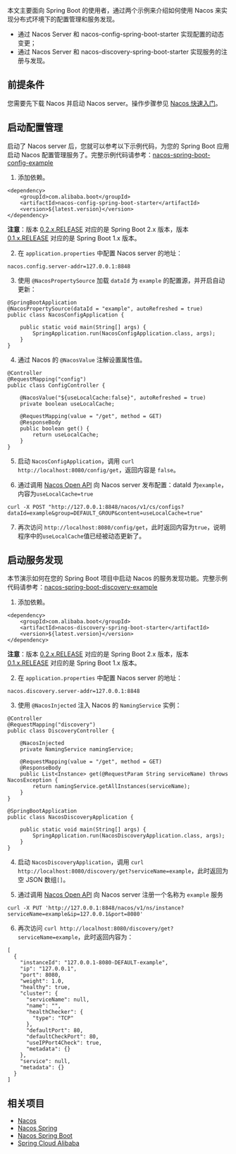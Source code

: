本文主要面向 Spring Boot 的使用者，通过两个示例来介绍如何使用 Nacos 来实现分布式环境下的配置管理和服务发现。

* 通过 Nacos Server 和 nacos-config-spring-boot-starter 实现配置的动态变更；
* 通过 Nacos Server 和 nacos-discovery-spring-boot-starter 实现服务的注册与发现。

## 前提条件

您需要先下载 Nacos 并启动 Nacos server。操作步骤参见 [Nacos 快速入门](https://nacos.io/zh-cn/docs/quick-start.html)。

## 启动配置管理

启动了 Nacos server 后，您就可以参考以下示例代码，为您的 Spring Boot 应用启动 Nacos 配置管理服务了。完整示例代码请参考：[nacos-spring-boot-config-example](https://github.com/nacos-group/nacos-examples/tree/master/nacos-spring-boot-example/nacos-spring-boot-config-example)

1. 添加依赖。

```
<dependency>
    <groupId>com.alibaba.boot</groupId>
    <artifactId>nacos-config-spring-boot-starter</artifactId>
    <version>${latest.version}</version>
</dependency>
```

**注意**：版本 [0.2.x.RELEASE](https://mvnrepository.com/artifact/com.alibaba.boot/nacos-config-spring-boot-starter) 对应的是 Spring Boot 2.x 版本，版本 [0.1.x.RELEASE](https://mvnrepository.com/artifact/com.alibaba.boot/nacos-config-spring-boot-starter) 对应的是 Spring Boot 1.x 版本。

2. 在 `application.properties` 中配置 Nacos server 的地址：

```
nacos.config.server-addr=127.0.0.1:8848
```

3. 使用 `@NacosPropertySource` 加载 `dataId` 为 `example` 的配置源，并开启自动更新：

```plain
@SpringBootApplication
@NacosPropertySource(dataId = "example", autoRefreshed = true)
public class NacosConfigApplication {

    public static void main(String[] args) {
        SpringApplication.run(NacosConfigApplication.class, args);
    }
}
```

4. 通过 Nacos 的 `@NacosValue` 注解设置属性值。

```
@Controller
@RequestMapping("config")
public class ConfigController {

    @NacosValue("${useLocalCache:false}", autoRefreshed = true)
    private boolean useLocalCache;

    @RequestMapping(value = "/get", method = GET)
    @ResponseBody
    public boolean get() {
        return useLocalCache;
    }
}
```

5. 启动 `NacosConfigApplication`，调用 `curl http://localhost:8080/config/get`，返回内容是 `false`。

6. 通过调用 [Nacos Open API](https://nacos.io/zh-cn/docs/open-API.html) 向 Nacos server 发布配置：dataId 为`example`，内容为`useLocalCache=true`

```
curl -X POST "http://127.0.0.1:8848/nacos/v1/cs/configs?dataId=example&group=DEFAULT_GROUP&content=useLocalCache=true"
```

7. 再次访问 `http://localhost:8080/config/get`，此时返回内容为`true`，说明程序中的`useLocalCache`值已经被动态更新了。

## 启动服务发现

本节演示如何在您的 Spring Boot 项目中启动 Nacos 的服务发现功能。完整示例代码请参考：[nacos-spring-boot-discovery-example](https://github.com/nacos-group/nacos-examples/tree/master/nacos-spring-boot-example/nacos-spring-boot-discovery-example)

1. 添加依赖。

```
<dependency>
    <groupId>com.alibaba.boot</groupId>
    <artifactId>nacos-discovery-spring-boot-starter</artifactId>
    <version>${latest.version}</version>
</dependency>
```

**注意**：版本 [0.2.x.RELEASE](https://mvnrepository.com/artifact/com.alibaba.boot/nacos-discovery-spring-boot-starter) 对应的是 Spring Boot 2.x 版本，版本 [0.1.x.RELEASE](https://mvnrepository.com/artifact/com.alibaba.boot/nacos-discovery-spring-boot-starter) 对应的是 Spring Boot 1.x 版本。

2. 在 `application.properties` 中配置 Nacos server 的地址：

```
nacos.discovery.server-addr=127.0.0.1:8848
```

3. 使用 `@NacosInjected` 注入 Nacos 的 `NamingService` 实例：

```
@Controller
@RequestMapping("discovery")
public class DiscoveryController {

    @NacosInjected
    private NamingService namingService;

    @RequestMapping(value = "/get", method = GET)
    @ResponseBody
    public List<Instance> get(@RequestParam String serviceName) throws NacosException {
        return namingService.getAllInstances(serviceName);
    }
}

@SpringBootApplication
public class NacosDiscoveryApplication {

    public static void main(String[] args) {
        SpringApplication.run(NacosDiscoveryApplication.class, args);
    }
}
```


4. 启动 `NacosDiscoveryApplication`，调用 `curl http://localhost:8080/discovery/get?serviceName=example`，此时返回为空 JSON 数组`[]`。

5. 通过调用 [Nacos Open API](https://nacos.io/zh-cn/docs/open-API.html) 向  Nacos server 注册一个名称为 `example` 服务

```
curl -X PUT 'http://127.0.0.1:8848/nacos/v1/ns/instance?serviceName=example&ip=127.0.0.1&port=8080'
```

6. 再次访问 `curl http://localhost:8080/discovery/get?serviceName=example`，此时返回内容为：

```
[
  {
    "instanceId": "127.0.0.1-8080-DEFAULT-example",
    "ip": "127.0.0.1",
    "port": 8080,
    "weight": 1.0,
    "healthy": true,
    "cluster": {
      "serviceName": null,
      "name": "",
      "healthChecker": {
        "type": "TCP"
      },
      "defaultPort": 80,
      "defaultCheckPort": 80,
      "useIPPort4Check": true,
      "metadata": {}
    },
    "service": null,
    "metadata": {}
  }
]
```

## 相关项目
* [Nacos](https://github.com/alibaba/nacos)
* [Nacos Spring](https://github.com/nacos-group/nacos-spring-project)
* [Nacos Spring Boot](https://github.com/nacos-group/nacos-spring-boot-project)
* [Spring Cloud Alibaba](https://github.com/spring-cloud-incubator/spring-cloud-alibaba)

